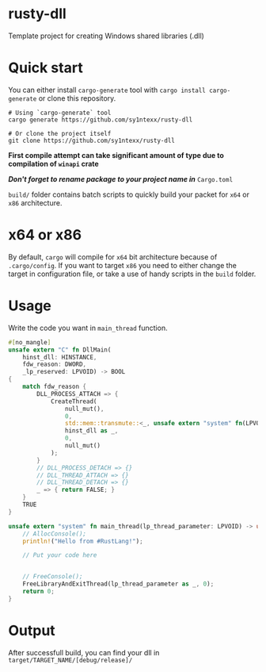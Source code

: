 # rusty-dll
Template project for creating Windows shared libraries (.dll)

# Quick start
You can either install `cargo-generate` tool with `cargo install cargo-generate` or clone this repository.
```
# Using `cargo-generate` tool
cargo generate https://github.com/sy1ntexx/rusty-dll

# Or clone the project itself
git clone https://github.com/sy1ntexx/rusty-dll
```

**First compile attempt can take significant amount of type due to compilation of `winapi` crate**

***Don't forget to rename package to your project name in*** `Cargo.toml`

`build/` folder contains batch scripts to quickly build your packet for `x64` or `x86` architecture.

# x64 or x86
By default, `cargo` will compile for `x64` bit architecture because of `.cargo/config`.
If you want to target `x86` you need to either change the target in configuration file,
or take a use of handy scripts in the `build` folder.

# Usage
Write the code you want in `main_thread` function.
```rs
#[no_mangle]
unsafe extern "C" fn DllMain(
    hinst_dll: HINSTANCE,
    fdw_reason: DWORD,
    _lp_reserved: LPVOID) -> BOOL
{
    match fdw_reason {
        DLL_PROCESS_ATTACH => {
            CreateThread(
                null_mut(),
                0,
                std::mem::transmute::<_, unsafe extern "system" fn(LPVOID) -> DWORD>(main_thread as usize).into(),
                hinst_dll as _,
                0,
                null_mut()
            );
        }
        // DLL_PROCESS_DETACH => {}
        // DLL_THREAD_ATTACH => {}
        // DLL_THREAD_DETACH => {}
        _ => { return FALSE; }
    }
    TRUE
}

unsafe extern "system" fn main_thread(lp_thread_parameter: LPVOID) -> u32 {
    // AllocConsole();
    println!("Hello from #RustLang!");

    // Put your code here


    // FreeConsole();
    FreeLibraryAndExitThread(lp_thread_parameter as _, 0);
    return 0;
}

```

# Output
After successfull build, you can find your dll in `target/TARGET_NAME/[debug/release]/`
